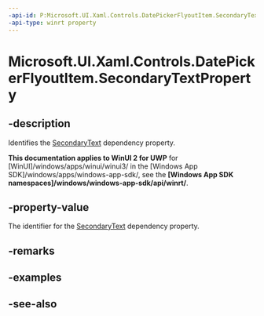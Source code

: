 ```yaml
---
-api-id: P:Microsoft.UI.Xaml.Controls.DatePickerFlyoutItem.SecondaryTextProperty
-api-type: winrt property
---
```


<!-- Property syntax
public Windows.UI.Xaml.DependencyProperty SecondaryTextProperty { get; }
-->

# Microsoft.UI.Xaml.Controls.DatePickerFlyoutItem.SecondaryTextProperty

## -description
Identifies the [SecondaryText](datepickerflyoutitem_secondarytext.md) dependency property.

**This documentation applies to WinUI 2 for UWP** for [WinUI]/windows/apps/winui/winui3/ in the [Windows App SDK]/windows/apps/windows-app-sdk/, see the **[Windows App SDK namespaces]/windows/windows-app-sdk/api/winrt/**.

## -property-value
The identifier for the [SecondaryText](datepickerflyoutitem_secondarytext.md) dependency property.

## -remarks

## -examples

## -see-also
